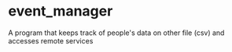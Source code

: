 # event_manager
A program that keeps track of people's data on other file (csv) and accesses remote services
